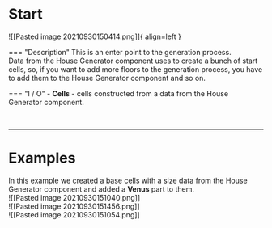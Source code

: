 # **Start**
  
![[Pasted image 20210930150414.png]]{ align=left }

=== "Description"
	This is an enter point to the generation process.     
	Data from the House Generator component uses to create a bunch of start cells, so, if you want to add more floors to the generation process, you have to add them to the House Generator component and so on.  
	
=== "I / O"
	- **Cells** - cells constructed from a data from the House Generator component.

<br />

--------

# Examples
In this example we created a base cells with a size data from the House Generator component and added a **Venus** part to them.  
![[Pasted image 20210930151040.png]]  
![[Pasted image 20210930151456.png]]  
![[Pasted image 20210930151054.png]]  